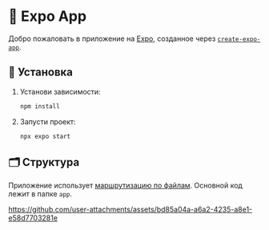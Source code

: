 # 🚀 Expo App

Добро пожаловать в приложение на [Expo](https://expo.dev), созданное через [`create-expo-app`](https://www.npmjs.com/package/create-expo-app).

## 🔧 Установка

1. Установи зависимости:

   ```bash
   npm install
   ```

2. Запусти проект:

   ```bash
   npx expo start
   ```

## 🗂 Структура

Приложение использует [маршрутизацию по файлам](https://docs.expo.dev/router/introduction). Основной код лежит в папке `app`.


https://github.com/user-attachments/assets/bd85a04a-a6a2-4235-a8e1-e58d7703281e

